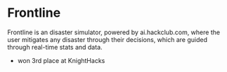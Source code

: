 # Frontline
 
Frontline is an disaster simulator, powered by ai.hackclub.com, where the user mitigates any disaster through their decisions, which are guided through real-time stats and data.
- won 3rd place at KnightHacks
